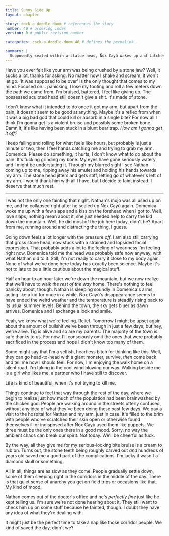 ```yaml
---
title: Sunny Side Up
layout: chapter

story: cock-a-doodle-doom # references the story
number: 40 # ordering index
version: 0 # public revision number

categories: cock-a-doodle-doom 40 # defines the permalink

summary: |
  Supposedly sealed within a statue head, Ñox Cayù wakes up and latches on my arm. I guess I should scream and run now.
---
```

Have you ever felt like your arm was being crushed by a stone jaw? Well, it sucks a lot, thanks for asking. No matter how I shake and scream, it won't let go. 'It was supposed to be over' is the only thought that comes to my mind. Focused on… panicking, I lose my footing and roll a few meters down the path we came from. I'm bruised, battered, I feel like giving up. The possessed sculpted head still doesn't give a shit. It's made of stone.

I don't know what it intended to do once it got my arm, but apart from the pain, it doesn't seem to be good at anything. Maybe it's a reflex from when it was a big bad god that could kill or absorb in a single bite? For now all I think I'm gonna get is a violent bruise and possibly some broken bone. Damn it, it's like having been stuck in a blunt bear trap. *How am I gonna get it off?*

I keep falling and rolling for what feels like hours, but probably is just a minute or two, then I feel hands catching me and trying to grab my arm. Domenica. Please do something, it hurts, I don't know what to do about the pain. It's fucking grinding my bone. My eyes have gone seriously watery and I might be understating it. Through my blurred sight I see Nathan coming up to me, ripping away his amulet and holding his hands towards my arm. The stone head jitters and gets stiff, letting go of whatever's left of my arm. I would thank him with all I have, but I decide to faint instead. I deserve that much rest.

***

I was not the only one fainting that night. Nathan's mojo was all used up on me, and he collapsed right after he sealed up Ñox Cayù again. Domenica woke me up with a few slaps and a kiss on the forehead when I got to. Well, love slaps, nothing mean about it, she just needed help to carry the kid down the mountain. Well, he did most of the job here today, didn't he? Apart from me, running around and distracting the thing, I guess.

Going down feels a lot longer with the pressure *off*. I am also still carrying that gross stone head, now stuck with a strained and lopsided facial expression. That probably adds a lot to the feeling of weariness I'm feeling right now. Domenica told me the head was probably safe now anyway, with what Nathan did to it. Still, I'm not ready to carry it close to my body again. None of what we've done here today has exactly been science. Maybe it's not to late to be a little cautious about the magical stuff.

Half an hour to an hour later we're down the mountain, but we now realize that we'll have to walk *the rest of the way* home. There's nothing to feel panicky about, though. Nathan is sleeping soundly in Domenica's arms, acting like a kid for once in a while. Ñox Cayù's disappearance seems to have ended the weird weather and the temperature is steadily rising back to its usual summer levels. Behind the town, the sky gets bluer as dawn arrives. Domenica and I exchange a look and smile.

Yeah, we know what we're feeling. Relief. Tomorrow I might be upset again about the amount of bullshit we've been through in just a few days, but hey, we're alive. Tig is alive and so are my parents. The majority of the town is safe thanks to us. For now, I'll consciously omit the ones that were probably sacrificed in the process and hope I didn't know too many of them.

Some might say that I'm a selfish, heartless bitch for thinking like this. Well, they can go head-to-head with a giant monster, survive, *then* come back and tell me how I should feel. For now, I'm enjoying the walk home on a silent road. I'm taking in the cool wind blowing our way. Walking beside me is a girl who likes me, a partner who I have still to discover.

Life is kind of beautiful, when it's not trying to kill me.

Things continue to feel that way through the rest of the day, where we begin to realize just how much of the population had been brainwashed by the chicken god. People are walking around in the streets utterly confused, without any idea of what they've been doing these past few days. We pay a visit to the hospital for Nathan and my arm, just in case. It's filled to the brim with people who've scratched their skin open or otherwise found themselves ill or indisposed after Ñox Cayù used them like puppets. We three must be the only ones there in a good mood. Sorry, no way the ambient chaos can break our spirit. Not today. We'll be cheerful as fuck.

By the way, all they give me for my serious-looking bite bruise is a cream to rub on. Turns out, the stone teeth being roughly carved out *and* hundreds of years old saved me a good part of the complications. I'm lucky it wasn't a diamond skull or something.

All in all, things are as slow as they come. People gradually settle down, some of them sleeping right in the corridors in the middle of the day. There is that quiet sense of anarchy you get on field trips or occasions like that. My kind of mood.

Nathan comes out of the doctor's office and he's *perfectly fine* just like he kept telling us. I'm sure we're not done hearing about it. They still want to check him up on some stuff because he fainted, though. I doubt they have any idea of what they're dealing with.

It might just be the perfect time to take a nap like those corridor people. We kind of saved the day, didn't we?
